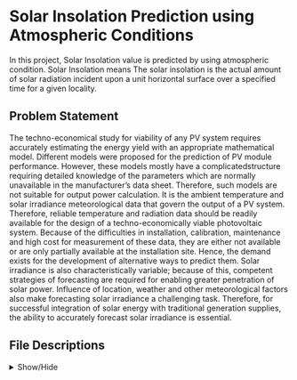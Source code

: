 # Solar Insolation Prediction using Atmospheric Conditions

In this project, Solar Insolation value is predicted by using atmospheric condition.
Solar Insolation means The solar insolation is the actual amount of solar radiation incident upon a unit horizontal surface over a specified time for a given locality.

## Problem Statement

The techno-economical study for viability of any PV system requires accurately estimating the energy yield with an appropriate mathematical model. Different models were proposed for the prediction of PV module performance. However, these models mostly have a complicatedstructure requiring detailed knowledge of the parameters which are normally unavailable in the manufacturer’s data sheet. Therefore, such models are not suitable for output power calculation. It is the ambient temperature and solar irradiance meteorological data that govern the output of a PV system. Therefore, reliable temperature and radiation data should be readily available for the design of a techno-economically viable photovoltaic system. Because of the difficulties in installation, calibration, maintenance and high cost for measurement of these data, they are either not available or are only partially available at the installation site. Hence, the demand exists for the development of alternative ways to predict them. Solar irradiance is also characteristically variable; because of this, competent strategies of forecasting are required for enabling greater penetration of solar power. Influence of location, weather and other meteorological factors also make forecasting solar irradiance a challenging task. Therefore, for successful integration of solar energy with traditional generation supplies, the ability to accurately forecast solar irradiance is essential.










## File Descriptions

<details>
<a name="File_Description"></a>
<summary>Show/Hide</summary>
<br>
    
* <strong>[ Data ](https://github.com/awesomeahi95/Hotel_Review_NLP/tree/master/Data)</strong>: folder containing all data files
    * <strong>solar_original.csv</strong>: used in [1.Solar_Exploratory_Data_Analysis_and_Feature_Selection.ipynb](https://github.com/R-a-j-1-9-9-8/Solar_Insolation_Prediction_using_Atmospheric_Conditions/blob/main/1.Solar_Exploratory_Data_Analysis_and_Feature_Selection.ipynb) notebook
    * <strong>solar_preprocessed.csv</strong>: used in [2.Solar_Training_and_Prediction.ipynb](https://github.com/R-a-j-1-9-9-8/Solar_Insolation_Prediction_using_Atmospheric_Conditions/blob/main/2.Solar_Training_and_Prediction.ipynb) notebook
* <strong>[ Models ](https://github.com/R-a-j-1-9-9-8/Solar_Insolation_Prediction_using_Atmospheric_Conditions/blob/main/Model/solar.joblib)</strong>: folder containing trained model (solar.joblib)
* <strong>[1.Solar_Exploratory_Data_Analysis_and_Feature_Selection.ipynb](https://github.com/R-a-j-1-9-9-8/Solar_Insolation_Prediction_using_Atmospheric_Conditions/blob/main/1.Solar_Exploratory_Data_Analysis_and_Feature_Selection.ipynb)</strong>: notebook describing 
    *how to collect the data from official website
* <strong>[ 2.Further_EDA_and_Preprocessing.ipynb ](https://github.com/awesomeahi95/Hotel_Review_NLP/blob/master/2.Further_EDA_and_Preprocessing.ipynb)</strong>: notebook with feature engineering and nlp preprocessing

